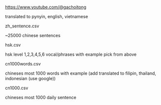 


https://www.youtube.com/@gachoitong

translated to pynyin, english, vietnamese

zh_sentence.csv

~25000 chinese sentences

hsk.csv

hsk level 1,2,3,4,5,6 vocal/phrases with example pick from above

cn1000words.csv

chineses most 1000 words with example (add translated to filipin, thailand, indonesian (use google))

cn1000.csv

chineses most 1000 daily sentence

